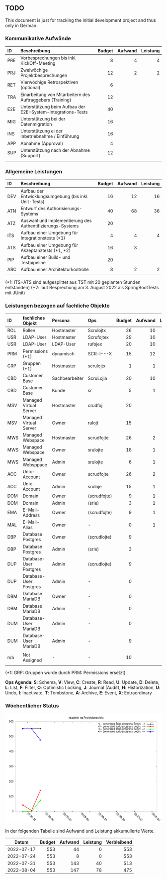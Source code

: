 
## TODO

This document is just for tracking the initial development project and thus only in German.

### Kommunikative Aufwände

| ID  | Beschreibung                                                |  Budget | Aufwand | Leistung |
|:----|:------------------------------------------------------------|--------:|--------:|---------:|
| PRE | Vorbesprechungen bis inkl. KickOff-Meeting                  |       8 |       4 |        4 |
| PRJ | Zweiwöchige Projektbesprechungen                            |      12 |       2 |        2 |
| RET | Vierwöchige Retrospektiven (optional)                       |       6 |         |          |
| TRA | Einarbeitung von Mitarbeitern des Auftraggebers (Training)  |      12 |         |          |
| E2E | Unterstützung beim Aufbau der E2E-System-Integrations-Tests |      40 |         |          |
| MIG | Unterstützung bei der Datenmigration                        |      16 |         |          |
| INS | Unterstützung ei der Inbetriebnahme / Einführung            |      16 |         |          |
| APP | Abnahme (Approval)                                          |       4 |         |          |
| SUP | Unterstützung nach der Abnahme (Support)                    |      12 |         |          |
|     |                                                             |         |         |          |


### Allgemeine Leistungen

| ID  | Beschreibung                                               |   Budget | Aufwand | Leistung |
|:----|:-----------------------------------------------------------|---------:|--------:|---------:|
| DEV | Aufbau der Entwicklungsumgebung (bis inkl. Unit-Tests)     |       16 |      12 |       16 |
| ATN | Entwurf des Authorisierungs-Systems                        |       40 |      68 |       36 |
| ATZ | Auswahl und Implementierung des Authentifizierungs-Systems |       20 |         |          |
| ITS | Aufbau einer Umgebung für Integrationstests (*1)           |        4 |       4 |        4 |
| ATS | Aufbau einer Umgebung für Akzeptanztests (*1, *2)          |       16 |       3 |          |
| PIP | Aufbau einer Build- und Testpipeline                       |       20 |         |          |
| ARC | Aufbau einer Architekturkontrolle                          |        8 |       2 |        2 |
|     |                                                            |          |         |          |

(*1: ITS+ATS sind aufgesplittet aus TST mit 20 geplanten Stunden entstanden)
(*2: laut Besprechung am 3. August 2022 als SpringBootTests mit JUnit)

### Leistungen bezogen auf fachliche Objekte

| ID  | fachliches Objekt      | Persona        | Ops          | Budget | Aufwand | Leistung |
|:----|:-----------------------|:---------------|:-------------|-------:|--------:|---------:|
| ROL | Rollen                 | Hostmaster     | Scrulojtx    |     26 |      10 |        5 |
| USR | LDAP-User              | Hostmaster     | Scrufojtex   |     29 |      10 |        5 |
| USR | LDAP-User              | LDAP-User      | rufojex      |     20 |      10 |          |
| PRM | Permissions (*1)       | dynamisch      | SCR-l---X    |     15 |      12 |          |
| GRP | Gruppen (*1)           | Hostmaster     | scrulojtx    |      1 |       1 |        1 |
| CBD | Customer Base          | Sachbearbeiter | ScruLojia    |     20 |      10 |        4 |
| CBD | Customer Base          | Kunde          | sr           |      5 |       1 |          |
| MSV | Managed Virtual Server | Hostmaster     | crudfoj      |     20 |         |          |
| MSV | Managed Virtual Server | Owner          | rulojt       |     15 |         |          |
| MWS | Managed Webspace       | Hostmaster     | scrudfojte   |     26 |       2 |          |
| MWS | Managed Webspace       | Owner          | srulojte     |     18 |       1 |          |
| MWS | Managed Websppace      | Admin          | srulojte     |      6 |       1 |          |
| ACC | Unix-Account           | Owner          | scrudfojte   |     26 |       2 |          |
| ACC | Unix-Account           | Admin          | sruloje      |     15 |       1 |          |
| DOM | Domain                 | Owner          | (scrudfojte) |      9 |       1 |          |
| DOM | Domain                 | Admin          | (srle)       |      3 |       1 |          |
| EMA | E-Mail-Address         | Owner          | (scrudfojte) |      9 |       1 |          |
| MAL | E-Mail-Alias           | Owner          | -            |      0 |       1 |          |
| DBP | Database Postgres      | Owner          | (scrudlojte) |      9 |         |          |
| DBP | Database Postgres      | Admin          | (srle)       |      3 |         |          |
| DUP | Database-User Postgres | Admin          | (scrudlojte) |      9 |         |          |
| DUP | Database-User Postgres | Admin          | -            |      0 |         |          |
| DBM | Database MariaDB       | Owner          | -            |      0 |         |          |
| DBM | Database MariaDB       | Admin          | -            |      0 |         |          |
| DUM | Database-User MariaDB  | Admin          | -            |      0 |         |          |
| DUM | Database-User MariaDB  | Admin          | -            |      9 |         |          |
|     |                        |                |              |        |         |          |
| n/a | Not Assigned           | -              | -            |     10 |         |          |
|     |                        |                |              |        |         |          |

(*1: GRP: Gruppen wurde durch PRM: Permissions ersetzt)

**Ops Agenda**: **S**: Schema, **V**: View, **C**: Create, **R**: Read, **U**: Update, **D**: Delete, **L**: List, **F**: Filter, **O**: Optimistic Locking, **J**: Journal (Audit), **H**: Historization, **U**: Undo, **I**: Inactivate, **T**: Tombstone, **A**: Archive, **E**: Event, **X**: Extraordinary


### Wöchentlicher Status

<!-- file not committed to git, please run `tools/todo-progress` to generate -->
![hsadmin-ng Projektfortschritt](TODO-progress.png)

In der folgenden Tabelle sind Aufwand und Leistung akkumulierte Werte.

<!-- generated todo-progress begin: -->
| Datum      | Budget | Aufwand | Leistung | Verbleibend |
|------------|-------:|--------:|---------:|------------:|
| 2022-07-17 |    553 |      44 |        0 |         553 |
| 2022-07-24 |    553 |       8 |        0 |         553 |
| 2022-07-31 |    553 |     143 |       40 |         513 |
| 2022-08-04 |    553 |     147 |       78 |         475 |
<!-- generated todo-progress end. -->


